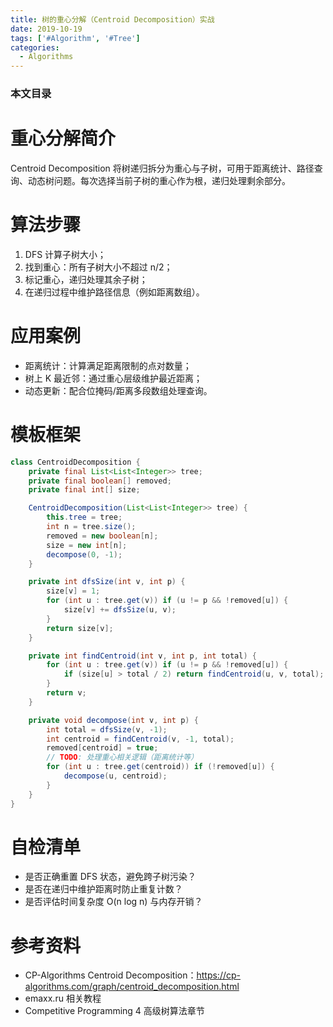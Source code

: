 ```yaml
---
title: 树的重心分解（Centroid Decomposition）实战
date: 2019-10-19
tags: ['#Algorithm', '#Tree']
categories:
  - Algorithms
---
```


### 本文目录
<!-- toc -->

# 重心分解简介
Centroid Decomposition 将树递归拆分为重心与子树，可用于距离统计、路径查询、动态树问题。每次选择当前子树的重心作为根，递归处理剩余部分。

# 算法步骤
1. DFS 计算子树大小；
2. 找到重心：所有子树大小不超过 n/2；
3. 标记重心，递归处理其余子树；
4. 在递归过程中维护路径信息（例如距离数组）。

# 应用案例
- 距离统计：计算满足距离限制的点对数量；
- 树上 K 最近邻：通过重心层级维护最近距离；
- 动态更新：配合位掩码/距离多段数组处理查询。

# 模板框架
```java
class CentroidDecomposition {
    private final List<List<Integer>> tree;
    private final boolean[] removed;
    private final int[] size;

    CentroidDecomposition(List<List<Integer>> tree) {
        this.tree = tree;
        int n = tree.size();
        removed = new boolean[n];
        size = new int[n];
        decompose(0, -1);
    }

    private int dfsSize(int v, int p) {
        size[v] = 1;
        for (int u : tree.get(v)) if (u != p && !removed[u]) {
            size[v] += dfsSize(u, v);
        }
        return size[v];
    }

    private int findCentroid(int v, int p, int total) {
        for (int u : tree.get(v)) if (u != p && !removed[u]) {
            if (size[u] > total / 2) return findCentroid(u, v, total);
        }
        return v;
    }

    private void decompose(int v, int p) {
        int total = dfsSize(v, -1);
        int centroid = findCentroid(v, -1, total);
        removed[centroid] = true;
        // TODO: 处理重心相关逻辑（距离统计等）
        for (int u : tree.get(centroid)) if (!removed[u]) {
            decompose(u, centroid);
        }
    }
}
```

# 自检清单
- 是否正确重置 DFS 状态，避免跨子树污染？
- 是否在递归中维护距离时防止重复计数？
- 是否评估时间复杂度 O(n log n) 与内存开销？

# 参考资料
- CP-Algorithms Centroid Decomposition：https://cp-algorithms.com/graph/centroid_decomposition.html
- emaxx.ru 相关教程
- Competitive Programming 4 高级树算法章节

